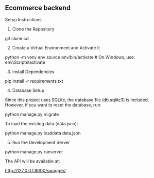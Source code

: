 ## Ecommerce backend

Setup Instructions

1. Clone the Repository

git clone <your-repo-url>
cd <your-project-folder>

2. Create a Virtual Environment and Activate It

python -m venv env
source env/bin/activate  # On Windows, use: env\Scripts\activate

3. Install Dependencies

pip install -r requirements.txt

4. Database Setup

Since this project uses SQLite, the database file (db.sqlite3) is included. However, if you want to reset the database, run:

python manage.py migrate

To load the existing data (data.json):

python manage.py loaddata data.json

5. Run the Development Server

python manage.py runserver

The API will be available at:

http://127.0.0.1:8000/swagger/